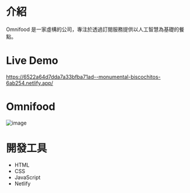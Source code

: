 # 介紹 
Omnifood 是一家虛構的公司，專注於透過訂閱服務提供以人工智慧為基礎的餐點。

# Live Demo
https://6522a64d7dda7a33bfba71ad--monumental-biscochitos-6ab254.netlify.app/

# Omnifood
![image](https://github.com/Yung-Che/Omnifood/blob/main/img/omnifood.png)

# 開發工具
- HTML
- CSS
- JavaScript
- Netlify
